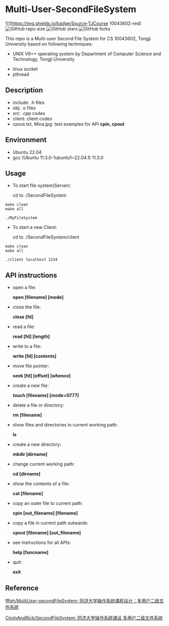 # Multi-User-SecondFileSystem

![](https://img.shields.io/badge/Source-TJCourse 10043602-red) ![GitHub repo size](https://img.shields.io/github/repo-size/Hadley-Zhang/Multi-user-SecondFileSystem)  ![GitHub stars](https://img.shields.io/github/stars/Hadley-Zhang/Multi-user-SecondFileSystem?color=yellow)  ![GitHub forks](https://img.shields.io/github/forks/Hadley-Zhang/Multi-user-SecondFileSystem?color=green&label=Fork) 



This repo is a Multi-user Second File System for CS 10043602, Tongji University based on following techniques:

- UNIX V6++ operating system by Department of Computer Science and Technology, Tongji University

* linux socket
* pthread

## Description

- include: .h files
- obj: .o files
- src: .cpp codes
- client: client codes
- cpout.txt, Mina.jpg: test examples for API **cpin, cpout**

## Environment

- Ubuntu 22.04
- gcc (Ubuntu 11.3.0-1ubuntu1~22.04.1) 11.3.0


## Usage

- To start file system(Server):

  cd to ./SecondFileSystem

```shell
make clean
make all

./MyFileSystem
```

- To start a new Client:

  cd to ./SecondFileSystem/client

```shell
make clean
make all

./client localhost 1234
```

## API instructions

* open a file:

  **open [filename] [mode]**

* close the file:

  **close [fd]**

* read a file:

  **read [fd] [length]**

* write to a file:

  **write [fd] [contents]**

* move file pointer:

  **seek [fd] [offset] [whence]**

* create a new file:

  **touch [filename] [mode=0777]**

* delete a file or directory:

  **rm [filename]**

* show files and directories in current working path:

  **ls**

* create a new directory:

  **mkdir [dirname]**

* change current working path:

  **cd [dirname]**

* show the contents of a file:

  **cat [filename]**

* copy an outer file to current path:

  **cpin [out_filename] [filename]**

* copy a file in current path outwards:

  **cpout [filename] [out_filename]**

* see instructions for all APIs:

  **help [funcname]**

* quit: 

  **exit**

## Reference

[fffqh/MultiUser-secondFileSystem: 同济大学操作系统课程设计：多用户二级文件系统](https://github.com/fffqh/MultiUser-secondFileSystem)

[CindyAndRick/SecondFileSystem: 同济大学操作系统课设 多用户二级文件系统](https://github.com/CindyAndRick/SecondFileSystem)